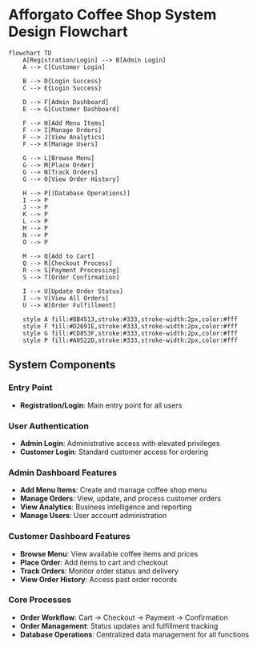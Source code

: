 # Afforgato Coffee Shop System Design Flowchart

```mermaid
flowchart TD
    A[Registration/Login] --> B[Admin Login]
    A --> C[Customer Login]
    
    B --> D{Login Success}
    C --> E{Login Success}
    
    D --> F[Admin Dashboard]
    E --> G[Customer Dashboard]
    
    F --> H[Add Menu Items]
    F --> I[Manage Orders]
    F --> J[View Analytics]
    F --> K[Manage Users]
    
    G --> L[Browse Menu]
    G --> M[Place Order]
    G --> N[Track Orders]
    G --> O[View Order History]
    
    H --> P[(Database Operations)]
    I --> P
    J --> P
    K --> P
    L --> P
    M --> P
    N --> P
    O --> P
    
    M --> Q[Add to Cart]
    Q --> R[Checkout Process]
    R --> S[Payment Processing]
    S --> T[Order Confirmation]
    
    I --> U[Update Order Status]
    I --> V[View All Orders]
    U --> W[Order Fulfillment]
    
    style A fill:#8B4513,stroke:#333,stroke-width:2px,color:#fff
    style F fill:#D2691E,stroke:#333,stroke-width:2px,color:#fff
    style G fill:#CD853F,stroke:#333,stroke-width:2px,color:#fff
    style P fill:#A0522D,stroke:#333,stroke-width:2px,color:#fff
```

## System Components

### Entry Point
- **Registration/Login**: Main entry point for all users

### User Authentication
- **Admin Login**: Administrative access with elevated privileges
- **Customer Login**: Standard customer access for ordering

### Admin Dashboard Features
- **Add Menu Items**: Create and manage coffee shop menu
- **Manage Orders**: View, update, and process customer orders
- **View Analytics**: Business intelligence and reporting
- **Manage Users**: User account administration

### Customer Dashboard Features
- **Browse Menu**: View available coffee items and prices
- **Place Order**: Add items to cart and checkout
- **Track Orders**: Monitor order status and delivery
- **View Order History**: Access past order records

### Core Processes
- **Order Workflow**: Cart → Checkout → Payment → Confirmation
- **Order Management**: Status updates and fulfillment tracking
- **Database Operations**: Centralized data management for all functions
